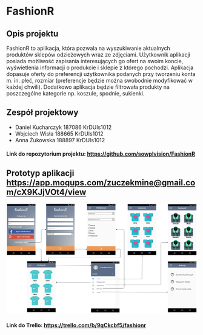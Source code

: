 ﻿# FashionR
## Opis projektu

FashionR to aplikacja, która pozwala na wyszukiwanie aktualnych produktów sklepów odzieżowych wraz ze zdjęciami. Użytkownik aplikacji posiada możliwość zapisania interesujących go ofert na swoim koncie, wyświetlenia informacji o produkcie i sklepie z którego pochodzi. Aplikacja dopasuje oferty do preferencji użytkownika podanych przy tworzeniu konta m. in. płeć, rozmiar (preferencje będzie można swobodnie modyfikować w każdej chwili). Dodatkowo aplikacja będzie filtrowała produkty na poszczególne kategorie np. koszule, spodnie, sukienki.

## Zespół projektowy
- Daniel Kucharczyk 187086 KrDUIs1012
- Wojciech Wisła 188665 KrDUIs1012
- Anna Żukowska 188897 KrDUIs1012
#### Link do repozytorium projektu: https://github.com/sowplvision/FashionR
## Prototyp aplikacji https://app.moqups.com/zuczekmine@gmail.com/cX9KJjVOt4/view
![enter image description here](https://raw.githubusercontent.com/sowplvision/FashionR/master/FashionR.png)
#### Link do Trello: https://trello.com/b/9qCkcbf5/fashionr
